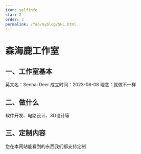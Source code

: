 ```yaml
---
icon: selfinfo
star: 2
order: 3
permalink: /Yao/myblog/SHL.html
---
```


# 森海鹿工作室

## 一、工作室基本
英文名：Senhai Deer
成立时间：2023-08-08
理念：就做不一样

## 二、做什么
软件开发、电路设计、3D设计等

## 三、定制内容
您在本网站能看到的东西我们都支持定制
